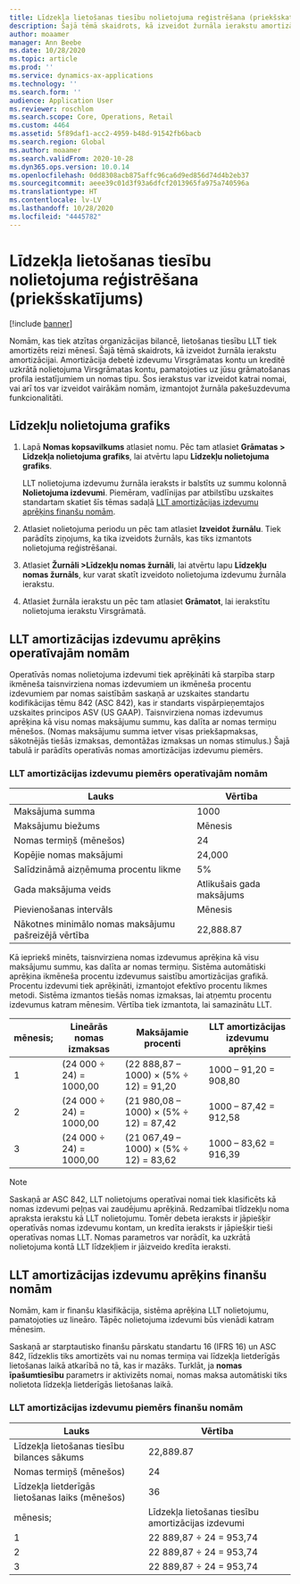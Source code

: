 ```yaml
---
title: Līdzekļa lietošanas tiesību nolietojuma reģistrēšana (priekšskatījums)
description: Šajā tēmā skaidrots, kā izveidot žurnāla ierakstu amortizācijai, kas nepieciešama nomām, kuras tiek atzītas organizācijas bilancē.
author: moaamer
manager: Ann Beebe
ms.date: 10/28/2020
ms.topic: article
ms.prod: ''
ms.service: dynamics-ax-applications
ms.technology: ''
ms.search.form: ''
audience: Application User
ms.reviewer: roschlom
ms.search.scope: Core, Operations, Retail
ms.custom: 4464
ms.assetid: 5f89daf1-acc2-4959-b48d-91542fb6bacb
ms.search.region: Global
ms.author: moaamer
ms.search.validFrom: 2020-10-28
ms.dyn365.ops.version: 10.0.14
ms.openlocfilehash: 0dd8308acb875affc96ca6d9ed856d74d4b2eb37
ms.sourcegitcommit: aeee39c01d3f93a6dfcf2013965fa975a740596a
ms.translationtype: HT
ms.contentlocale: lv-LV
ms.lasthandoff: 10/28/2020
ms.locfileid: "4445782"
---
```

# <a name="record-right-of-use-asset-depreciation-preview"></a>Līdzekļa lietošanas tiesību nolietojuma reģistrēšana (priekšskatījums)

[!include [banner](../includes/banner.md)]

Nomām, kas tiek atzītas organizācijas bilancē, lietošanas tiesību LLT tiek amortizēts reizi mēnesī. Šajā tēmā skaidrots, kā izveidot žurnāla ierakstu amortizācijai. Amortizācija debetē izdevumu Virsgrāmatas kontu un kreditē uzkrātā nolietojuma Virsgrāmatas kontu, pamatojoties uz jūsu grāmatošanas profila iestatījumiem un nomas tipu. Šos ierakstus var izveidot katrai nomai, vai arī tos var izveidot vairākām nomām, izmantojot žurnāla pakešuzdevuma funkcionalitāti.

## <a name="asset-depreciation-schedule"></a>Līdzekļu nolietojuma grafiks

1. Lapā **Nomas kopsavilkums** atlasiet nomu. Pēc tam atlasiet **Grāmatas \> Līdzekļa nolietojuma grafiks**, lai atvērtu lapu **Līdzekļu nolietojuma grafiks**.

    LLT nolietojuma izdevumu žurnāla ieraksts ir balstīts uz summu kolonnā **Nolietojuma izdevumi**. Piemēram, vadlīnijas par atbilstību uzskaites standartam skatiet šīs tēmas sadaļā [LLT amortizācijas izdevumu aprēķins finanšu nomām](#calculation-of-rou-asset-amortization-expense-for-finance-leases).

2. Atlasiet nolietojuma periodu un pēc tam atlasiet **Izveidot žurnālu**. Tiek parādīts ziņojums, ka tika izveidots žurnāls, kas tiks izmantots nolietojuma reģistrēšanai.
3. Atlasiet **Žurnāli \>Līdzekļu nomas žurnāli**, lai atvērtu lapu **Līdzekļu nomas žurnāls**, kur varat skatīt izveidoto nolietojuma izdevumu žurnāla ierakstu.
4. Atlasiet žurnāla ierakstu un pēc tam atlasiet **Grāmatot**, lai ierakstītu nolietojuma ierakstu Virsgrāmatā.

## <a name="calculation-of-rou-asset-amortization-expense-for-operating-leases"></a>LLT amortizācijas izdevumu aprēķins operatīvajām nomām

Operatīvās nomas nolietojuma izdevumi tiek aprēķināti kā starpība starp ikmēneša taisnvirziena nomas izdevumiem un ikmēneša procentu izdevumiem par nomas saistībām saskaņā ar uzskaites standartu kodifikācijas tēmu 842 (ASC 842), kas ir standarts vispārpieņemtajos uzskaites principos ASV (US GAAP). Taisnvirziena nomas izdevumus aprēķina kā visu nomas maksājumu summu, kas dalīta ar nomas termiņu mēnešos. (Nomas maksājumu summa ietver visas priekšapmaksas, sākotnējās tiešās izmaksas, demontāžas izmaksas un nomas stimulus.) Šajā tabulā ir parādīts operatīvās nomas amortizācijas izdevumu piemērs.

### <a name="example-of-rou-asset-amortization-expense-for-operating-leases"></a>LLT amortizācijas izdevumu piemērs operatīvajām nomām

| Lauks                                          | Vērtība       |
|------------------------------------------------|-------------|
| Maksājuma summa                                 | 1000       |
| Maksājumu biežums                              | Mēnesis     |
| Nomas termiņš (mēnešos)                            | 24          |
| Kopējie nomas maksājumi                           | 24,000      |
| Salīdzināmā aizņēmuma procentu likme                     | 5%          |
| Gada maksājuma veids                                   | Atlikušais gada maksājums |
| Pievienošanas intervāls                           | Mēnesis     |
| Nākotnes minimālo nomas maksājumu pašreizējā vērtība | 22,888.87   |

Kā iepriekš minēts, taisnvirziena nomas izdevumus aprēķina kā visu maksājumu summu, kas dalīta ar nomas termiņu. Sistēma automātiski aprēķina ikmēneša procentu izdevumus saistību amortizācijas grafikā. Procentu izdevumi tiek aprēķināti, izmantojot efektīvo procentu likmes metodi. Sistēma izmantos tiešās nomas izmaksas, lai atņemtu procentu izdevumus katram mēnesim. Vērtība tiek izmantota, lai samazinātu LLT.

| mēnesis; | Lineārās nomas izmaksas | Maksājamie procenti                        | LLT amortizācijas izdevumu aprēķins |
|-------|--------------------------|-----------------------------------------|-----------------------------------------------|
| 1     | (24 000 ÷ 24) = 1000,00 | (22 888,87 – 1000) × (5% ÷ 12) = 91,20 | 1000 – 91,20 = 908,80                        |
| 2     | (24 000 ÷ 24) = 1000,00 | (21 980,08 – 1000) × (5% ÷ 12) = 87,42 | 1000 – 87,42 = 912,58                        |
| 3     | (24 000 ÷ 24) = 1000,00 | (21 067,49 – 1000) × (5% ÷ 12) = 83,62 | 1000 – 83,62 = 916,39                        |

> [!NOTE]
> Saskaņā ar ASC 842, LLT nolietojums operatīvai nomai tiek klasificēts kā nomas izdevumi peļņas vai zaudējumu aprēķinā. Redzamībai tlīdzekļu noma apraksta ierakstu kā LLT nolietojumu. Tomēr debeta ieraksts ir jāpiešķir operatīvās nomas izdevumu kontam, un kredīta ieraksts ir jāpiešķir tieši operatīvas nomas LLT. Nomas parametros var norādīt, ka uzkrātā nolietojuma kontā LLT līdzekļiem ir jāizveido kredīta ieraksti.

## <a name="calculation-of-rou-asset-amortization-expense-for-finance-leases"></a>LLT amortizācijas izdevumu aprēķins finanšu nomām

Nomām, kam ir finanšu klasifikācija, sistēma aprēķina LLT nolietojumu, pamatojoties uz lineāro. Tāpēc nolietojuma izdevumi būs vienādi katram mēnesim.

Saskaņā ar starptautisko finanšu pārskatu standartu 16 (IFRS 16) un ASC 842, līdzeklis tiks amortizēts vai nu nomas termiņa vai līdzekļa lietderīgās lietošanas laikā atkarībā no tā, kas ir mazāks. Turklāt, ja **nomas īpašumtiesību** parametrs ir aktivizēts nomai, nomas maksa automātiski tiks nolietota līdzekļa lietderīgās lietošanas laikā.

### <a name="example-of-rou-asset-amortization-expense-for-finance-leases"></a>LLT amortizācijas izdevumu piemērs finanšu nomām

| Lauks                                | Vērtība                                   |
|--------------------------------------|-----------------------------------------|
| Līdzekļa lietošanas tiesību bilances sākums | 22,889.87                               |
| Nomas termiņš (mēnešos)                  | 24                                      |
| Līdzekļa lietderīgās lietošanas laiks (mēnešos)           | 36                                      |
| mēnesis;                                | Līdzekļa lietošanas tiesību amortizācijas izdevumi |
| 1                                    | 22 889,87 ÷ 24 = 953,74                 |
| 2                                    | 22 889,87 ÷ 24 = 953,74                 |
| 3                                    | 22 889,87 ÷ 24 = 953,74                 |
